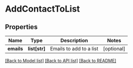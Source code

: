 # AddContactToList

## Properties
Name | Type | Description | Notes
------------ | ------------- | ------------- | -------------
**emails** | **list[str]** | Emails to add to a list | [optional] 

[[Back to Model list]](../README.md#documentation-for-models) [[Back to API list]](../README.md#documentation-for-api-endpoints) [[Back to README]](../README.md)


